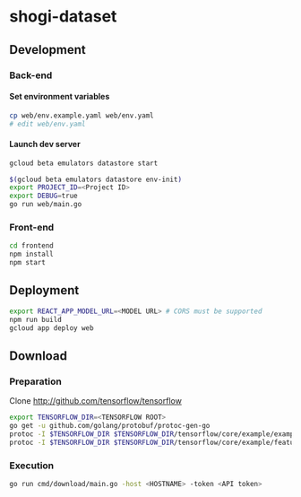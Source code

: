 
# shogi-dataset

## Development

### Back-end

#### Set environment variables

```sh
cp web/env.example.yaml web/env.yaml
# edit web/env.yaml
```

#### Launch dev server

```sh
gcloud beta emulators datastore start
```

```sh
$(gcloud beta emulators datastore env-init)
export PROJECT_ID=<Project ID>
export DEBUG=true
go run web/main.go
```

### Front-end

```sh
cd frontend
npm install
npm start
```


## Deployment

```sh
export REACT_APP_MODEL_URL=<MODEL URL> # CORS must be supported
npm run build
gcloud app deploy web
```


## Download

### Preparation

Clone http://github.com/tensorflow/tensorflow

```sh
export TENSORFLOW_DIR=<TENSORFLOW ROOT>
go get -u github.com/golang/protobuf/protoc-gen-go
protoc -I $TENSORFLOW_DIR $TENSORFLOW_DIR/tensorflow/core/example/example.proto --go_out $(go env GOPATH)/src
protoc -I $TENSORFLOW_DIR $TENSORFLOW_DIR/tensorflow/core/example/feature.proto --go_out $(go env GOPATH)/src
```

### Execution

```sh
go run cmd/download/main.go -host <HOSTNAME> -token <API token>
```
